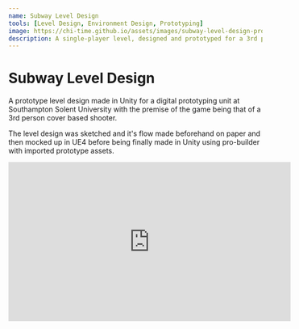 ```yaml
---
name: Subway Level Design
tools: [Level Design, Environment Design, Prototyping]
image: https://chi-time.github.io/assets/images/subway-level-design-project.png
description: A single-player level, designed and prototyped for a 3rd person shooter experience in mind. Complete with enemy placement and clutter.
---
```



Subway Level Design
===================

A prototype level design made in Unity for a digital prototyping unit at Southampton Solent University with the premise of the game being that of a 3rd person cover based shooter.

The level design was sketched and it's flow made beforehand on paper and then mocked up in UE4 before being finally made in Unity using pro-builder with imported prototype assets.

<p align="center"><iframe width="560" height="315" src="https://www.youtube-nocookie.com/embed/I9IfO9lWEPk" frameborder="0" allow="accelerometer; autoplay; encrypted-media; gyroscope; picture-in-picture" allowfullscreen></iframe></p>
